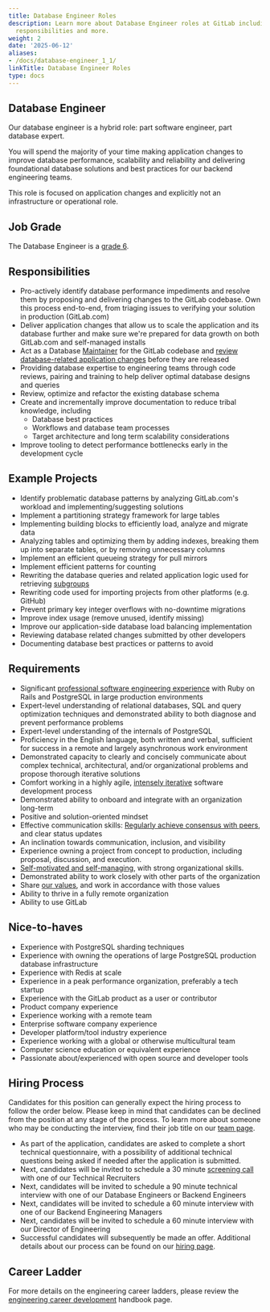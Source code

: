 ```yaml
---
title: Database Engineer Roles
description: Learn more about Database Engineer roles at GitLab including requirements,
  responsibilities and more.
weight: 2
date: '2025-06-12'
aliases:
- /docs/database-engineer_1_1/
linkTitle: Database Engineer Roles
type: docs
---
```


## Database Engineer

Our database engineer is a hybrid role: part software engineer, part database expert.

You will spend the majority of your time making application changes to improve database performance, scalability and reliability and delivering foundational database solutions and best practices for our backend engineering teams.

This role is focused on application changes and explicitly not an infrastructure or operational role.

## Job Grade

The Database Engineer is a [grade 6](/handbook/total-rewards/compensation/compensation-calculator/#gitlab-job-grades).

## Responsibilities

- Pro-actively identify database performance impediments and resolve them by proposing and delivering changes to the GitLab codebase. Own this process end-to-end, from triaging issues to verifying your solution in production (GitLab.com)
- Deliver application changes that allow us to scale the application and its database further and make sure we're prepared for data growth on both GitLab.com and self-managed installs
- Act as a Database [Maintainer](/handbook/engineering/workflow/code-review/#maintainer) for the GitLab codebase and [review database-related application changes](https://docs.gitlab.com/ee/development/database_review.html) before they are released
- Providing database expertise to engineering teams through code reviews, pairing and training to help deliver optimal database designs and queries
- Review, optimize and refactor the existing database schema
- Create and incrementally improve documentation to reduce tribal knowledge, including
  - Database best practices
  - Workflows and database team processes
  - Target architecture and long term scalability considerations
- Improve tooling to detect performance bottlenecks early in the development cycle

## Example Projects

- Identify problematic database patterns by analyzing GitLab.com's workload and implementing/suggesting solutions
- Implement a partitioning strategy framework for large tables
- Implementing building blocks to efficiently load, analyze and migrate data
- Analyzing tables and optimizing them by adding indexes, breaking them up into separate tables, or by removing unnecessary columns
- Implement an efficient queueing strategy for pull mirrors
- Implement efficient patterns for counting
- Rewriting the database queries and related application logic used for retrieving [subgroups](https://docs.gitlab.com/ee/user/group/subgroups/index.html#subgroups)
- Rewriting code used for importing projects from other platforms (e.g. GitHub)
- Prevent primary key integer overflows with no-downtime migrations
- Improve index usage (remove unused, identify missing)
- Improve our application-side database load balancing implementation
- Reviewing database related changes submitted by other developers
- Documenting database best practices or patterns to avoid

## Requirements

- Significant [professional software engineering experience](/job-families/engineering/backend-engineer/#professional-experience) with Ruby on Rails and PostgreSQL in large production environments
- Expert-level understanding of relational databases, SQL and query optimization techniques and demonstrated ability to both diagnose and prevent performance problems
- Expert-level understanding of the internals of PostgreSQL
- Proficiency in the English language, both written and verbal, sufficient for success in a remote and largely asynchronous work environment
- Demonstrated capacity to clearly and concisely communicate about complex technical, architectural, and/or organizational problems and propose thorough iterative solutions
- Comfort working in a highly agile, [intensely iterative](/handbook/values/#iteration) software development process
- Demonstrated ability to onboard and integrate with an organization long-term
- Positive and solution-oriented mindset
- Effective communication skills: [Regularly achieve consensus with peers](/handbook/values/#collaboration), and clear status updates
- An inclination towards communication, inclusion, and visibility
- Experience owning a project from concept to production, including proposal, discussion, and execution.
- [Self-motivated and self-managing](/handbook/values/#efficiency), with strong organizational skills.
- Demonstrated ability to work closely with other parts of the organization
- Share [our values](/handbook/values/), and work in accordance with those values
- Ability to thrive in a fully remote organization
- Ability to use GitLab

## Nice-to-haves

- Experience with PostgreSQL sharding techniques
- Experience with owning the operations of large PostgreSQL production database infrastructure
- Experience with Redis at scale
- Experience in a peak performance organization, preferably a tech startup
- Experience with the GitLab product as a user or contributor
- Product company experience
- Experience working with a remote team
- Enterprise software company experience
- Developer platform/tool industry experience
- Experience working with a global or otherwise multicultural team
- Computer science education or equivalent experience
- Passionate about/experienced with open source and developer tools

## Hiring Process

Candidates for this position can generally expect the hiring process  to follow the order below. Please keep in mind that candidates can be declined from the position at any stage of the process. To learn more about someone who may be conducting the interview, find their job title on our [team page](/handbook/company/team).

- As part of the application, candidates are asked to complete a short technical questionnaire, with a possibility of additional technical questions being asked if needed after the application is submitted.
- Next, candidates will be invited to schedule a 30 minute [screening call](/handbook/hiring/#screening-call) with one of our Technical Recruiters
- Next, candidates will be invited to schedule a 90 minute technical interview with one of our Database Engineers or Backend Engineers
- Next, candidates will be invited to schedule a 60 minute interview with one of our Backend Engineering Managers
- Next, candidates will be invited to schedule a 60 minute interview with our Director of Engineering
- Successful candidates will subsequently be made an offer. Additional details about our process can be found on our [hiring page](/handbook/hiring/).

## Career Ladder

For more details on the engineering career ladders, please review the [engineering career development](/handbook/engineering/careers/#roles) handbook page.
